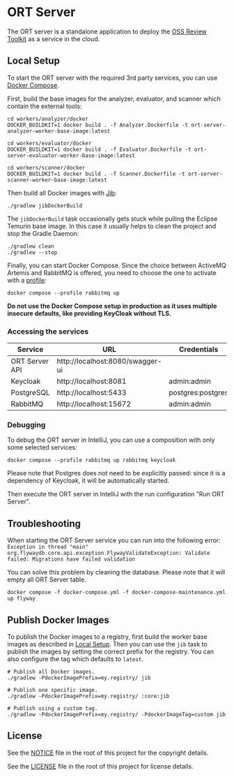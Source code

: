 # ORT Server

The ORT server is a standalone application to deploy the
[OSS Review Toolkit](https://github.com/oss-review-toolkit/ort) as a service in the cloud.

## Local Setup

To start the ORT server with the required 3rd party services, you can use
[Docker Compose](https://docs.docker.com/compose/).

First, build the base images for the analyzer, evaluator, and scanner which contain the external tools:

```shell
cd workers/analyzer/docker
DOCKER_BUILDKIT=1 docker build . -f Analyzer.Dockerfile -t ort-server-analyzer-worker-base-image:latest

cd workers/evaluator/docker
DOCKER_BUILDKIT=1 docker build . -f Evaluator.Dockerfile -t ort-server-evaluator-worker-base-image:latest

cd workers/scanner/docker
DOCKER_BUILDKIT=1 docker build . -f Scanner.Dockerfile -t ort-server-scanner-worker-base-image:latest
```

Then build all Docker images with [Jib](https://github.com/GoogleContainerTools/jib):

```shell
./gradlew jibDockerBuild
```

The `jibDockerBuild` task occasionally gets stuck while pulling the Eclipse Temurin base image. In this case it usually
helps to clean the project and stop the Gradle Daemon:

```shell
./gradlew clean
./gradlew --stop
```

Finally, you can start Docker Compose. Since the choice between ActiveMQ Artemis and RabbitMQ is offered, you need to
choose the one to activate with a [profile](https://docs.docker.com/compose/profiles/):

```shell
docker compose --profile rabbitmq up
```

**Do not use the Docker Compose setup in production as it uses multiple insecure defaults, like providing KeyCloak
without TLS.**

### Accessing the services

| Service        | URL                              | Credentials       |
|----------------|----------------------------------|-------------------|
| ORT Server API | http://localhost:8080/swagger-ui |                   |
| Keycloak       | http://localhost:8081            | admin:admin       |
| PostgreSQL     | http://localhost:5433            | postgres:postgres |
| RabbitMQ       | http://localhost:15672           | admin:admin       |

### Debugging

To debug the ORT server in IntelliJ, you can use a composition with only some selected services:

```shell
docker compose --profile rabbitmq up rabbitmq keycloak 
```

Please note that Postgres does not need to be explicitly passed: since it is a dependency of Keycloak, it will be
automatically started.

Then execute the ORT server in IntelliJ with the run configuration "Run ORT Server".

## Troubleshooting

When starting the ORT Server service you can run into the following error:
`Exception in thread "main" org.flywaydb.core.api.exception.FlywayValidateException: Validate failed: Migrations have failed validation`

You can solve this problem by cleaning the database. Please note that it will empty all ORT Server table.

```shell
docker compose -f docker-compose.yml -f docker-compose-maintenance.yml up flyway
```

## Publish Docker Images

To publish the Docker images to a registry, first build the worker base images as described in
[Local Setup](#local-setup). Then you can use the `jib` task to publish the images by setting the correct prefix for the
registry. You can also configure the tag which defaults to `latest`.

```shell
# Publish all Docker images.
./gradlew -PdockerImagePrefix=my.registry/ jib

# Publish one specific image.
./gradlew -PdockerImagePrefix=my.registry/ :core:jib

# Publish using a custom tag.
./gradlew -PdockerImagePrefix=my.registry/ -PdockerImageTag=custom jib
```

## License

See the [NOTICE](./NOTICE) file in the root of this project for the copyright details.

See the [LICENSE](./LICENSE) file in the root of this project for license details.
